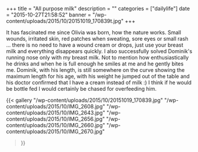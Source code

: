 +++
title = "All purpose milk"
description = ""
categories = ["dailylife"]
date = "2015-10-27T21:58:52"
banner = "/wp-content/uploads/2015/10/20151019_170839t.jpg"
+++

It has fascinated me since Olivia was born, how the nature works.  Small wounds, irritated skin, red patches when sweating, sore eyes or small rash … there is no need
to have a wound cream or drops, just use your breast milk and everything disappears quickly. I also
successfully solved Dominik's running nose only with my breast milk. Not to mention how
enthusiastically he drinks and when he is full enough he smiles at me and he gently bites me.
Dominik, with his length, is still somewhere on the curve showing the maximum length for his age,
with his weight he jumped out of the table and his doctor confirmed that I have a cream instead of
milk :) I think if he would be bottle fed I would certainly be chased for overfeeding him.

{{< gallery
    "/wp-content/uploads/2015/10/20151019_170839.jpg"
    "/wp-content/uploads/2015/10/IMG_2608.jpg"
    "/wp-content/uploads/2015/10/IMG_2643.jpg"
    "/wp-content/uploads/2015/10/IMG_2656.jpg"
    "/wp-content/uploads/2015/10/IMG_2660.jpg"
    "/wp-content/uploads/2015/10/IMG_2670.jpg"
>}}
